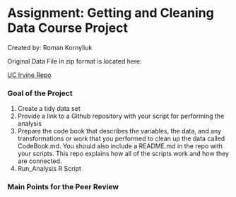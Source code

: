 # Assignment: Getting and Cleaning Data Course Project

Created by: Roman Kornyliuk

Original Data File in zip format is located here: 

[UC Irvine Repo](https://d396qusza40orc.cloudfront.net/getdata%2Fprojectfiles%2FUCI%20HAR%20Dataset.zip "Clicking will download the data")

### Goal of the Project

1. Create a tidy data set 
2. Provide a link to a Github repository with your script for performing the analysis 
3. Prepare the code book that describes the variables, the data, and any transformations or work that you performed to clean up the data called CodeBook.md. You should also include a README.md in the repo with your scripts. This repo explains how all of the scripts work and how they are connected.
4. Run_Analysis R Script

### Main Points for the Peer Review
